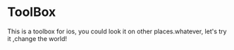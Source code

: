 # ToolBox

This is a toolbox for ios, you could look it on other places.whatever, let's try it ,change the world!
